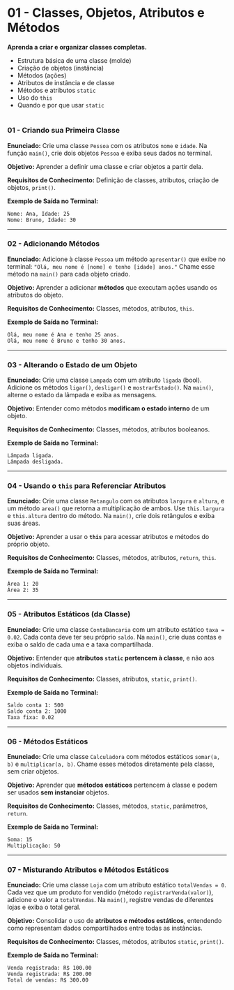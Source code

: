 # **01 - Classes, Objetos, Atributos e Métodos**

**Aprenda a criar e organizar classes completas.**

* Estrutura básica de uma classe (molde)
* Criação de objetos (instância)
* Métodos (ações)
* Atributos de instância e de classe
* Métodos e atributos `static`
* Uso do `this`
* Quando e por que usar `static`

#

### **01 - Criando sua Primeira Classe**

**Enunciado:**
Crie uma classe `Pessoa` com os atributos `nome` e `idade`.
Na função `main()`, crie dois objetos `Pessoa` e exiba seus dados no terminal.

**Objetivo:**
Aprender a definir uma classe e criar objetos a partir dela.

**Requisitos de Conhecimento:**
Definição de classes, atributos, criação de objetos, `print()`.

**Exemplo de Saída no Terminal:**

```
Nome: Ana, Idade: 25
Nome: Bruno, Idade: 30
```

---

### **02 - Adicionando Métodos**

**Enunciado:**
Adicione à classe `Pessoa` um método `apresentar()` que exibe no terminal:
`"Olá, meu nome é [nome] e tenho [idade] anos."`
Chame esse método na `main()` para cada objeto criado.

**Objetivo:**
Aprender a adicionar **métodos** que executam ações usando os atributos do objeto.

**Requisitos de Conhecimento:**
Classes, métodos, atributos, `this`.

**Exemplo de Saída no Terminal:**

```
Olá, meu nome é Ana e tenho 25 anos.
Olá, meu nome é Bruno e tenho 30 anos.
```

---

### **03 - Alterando o Estado de um Objeto**

**Enunciado:**
Crie uma classe `Lampada` com um atributo `ligada` (bool).
Adicione os métodos `ligar()`, `desligar()` e `mostrarEstado()`.
Na `main()`, alterne o estado da lâmpada e exiba as mensagens.

**Objetivo:**
Entender como métodos **modificam o estado interno** de um objeto.

**Requisitos de Conhecimento:**
Classes, métodos, atributos booleanos.

**Exemplo de Saída no Terminal:**

```
Lâmpada ligada.
Lâmpada desligada.
```

---

### **04 - Usando o `this` para Referenciar Atributos**

**Enunciado:**
Crie uma classe `Retangulo` com os atributos `largura` e `altura`, e um método `area()` que retorna a multiplicação de ambos.
Use `this.largura` e `this.altura` dentro do método.
Na `main()`, crie dois retângulos e exiba suas áreas.

**Objetivo:**
Aprender a usar o **`this`** para acessar atributos e métodos do próprio objeto.

**Requisitos de Conhecimento:**
Classes, métodos, atributos, `return`, `this`.

**Exemplo de Saída no Terminal:**

```
Área 1: 20
Área 2: 35
```

---

### **05 - Atributos Estáticos (da Classe)**

**Enunciado:**
Crie uma classe `ContaBancaria` com um atributo estático `taxa = 0.02`.
Cada conta deve ter seu próprio `saldo`.
Na `main()`, crie duas contas e exiba o saldo de cada uma e a taxa compartilhada.

**Objetivo:**
Entender que **atributos `static` pertencem à classe**, e não aos objetos individuais.

**Requisitos de Conhecimento:**
Classes, atributos, `static`, `print()`.

**Exemplo de Saída no Terminal:**

```
Saldo conta 1: 500
Saldo conta 2: 1000
Taxa fixa: 0.02
```

---

### **06 - Métodos Estáticos**

**Enunciado:**
Crie uma classe `Calculadora` com métodos estáticos `somar(a, b)` e `multiplicar(a, b)`.
Chame esses métodos diretamente pela classe, sem criar objetos.

**Objetivo:**
Aprender que **métodos estáticos** pertencem à classe e podem ser usados **sem instanciar** objetos.

**Requisitos de Conhecimento:**
Classes, métodos, `static`, parâmetros, `return`.

**Exemplo de Saída no Terminal:**

```
Soma: 15
Multiplicação: 50
```

---

### **07 - Misturando Atributos e Métodos Estáticos**

**Enunciado:**
Crie uma classe `Loja` com um atributo estático `totalVendas = 0`.
Cada vez que um produto for vendido (método `registrarVenda(valor)`), adicione o valor a `totalVendas`.
Na `main()`, registre vendas de diferentes lojas e exiba o total geral.

**Objetivo:**
Consolidar o uso de **atributos e métodos estáticos**, entendendo como representam dados compartilhados entre todas as instâncias.

**Requisitos de Conhecimento:**
Classes, métodos, atributos `static`, `print()`.

**Exemplo de Saída no Terminal:**

```
Venda registrada: R$ 100.00
Venda registrada: R$ 200.00
Total de vendas: R$ 300.00
```
